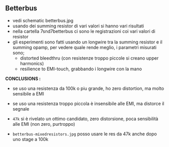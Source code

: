 ## Betterbus
  * vedi schematic betterbus.jpg
  * usando dei summing resistor di vari valori si hanno vari risultati
  * nella cartella 7snd7betterbus ci sono le registrazioni coi vari valori di resistor
  * gli esperimenti sono fatti usando un longwire tra la summing resistor e il summing opamp, per vedere quale rende meglio, i parametri misurati sono;
    - distorted bleedthru (con resistenze troppo piccole si creano upper harmonics)
    - resilience to EMI-touch, grabbando i longwire con la mano
  
  **CONCLUSIONS :**
  - se uso una resistenza da 100k o piu grande, ho zero distortion, ma molto sensibile a EMI
  - se uso una resistenza troppo piccola è insensibile alle EMI, ma distorce il segnale
  - `47k` si è rivelato un ottimo candidato, zero distorsione, poca sensibilità alle EMI (non zero, purtroppo)
  
  - `betterbus-mixedresistors.jpg` posso usare le res da 47k anche dopo uno stage a 100k